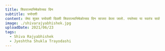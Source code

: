 ```yaml
---
title: शिवराज्याभिषेकोत्सव दिन
subtitle: त्रयोदशी
content: जेष्ठ शुक्ल त्रयोदशी दिवशी शिवराज्याभिषेकोत्सव दिन साजरा केला जातो. रयतेच्या या स्वतंत्र सार्वभौम राज्याला बळकटी देण्याच्या उद्देशाने राजधानी रायगडावर शिवराज्याभिषेक झाला. मराठी संस्कृती विकासासाठी अनेक महत्वाचे निर्णय राज्याभिषेक दिनानिमित्त जाहीर केले. आपल्या स्वतंत्र राज्याची शिवशक (राज्याभिषेक शक) ही नवी कालगणना सुरु केली. आर्थिक व्यवहारासाठी शिवराई व होन अशी मराठी लिपीतील नाणी चलनात आणली. मराठी भाषेतील अनेक महत्वपूर्ण ग्रंथ निर्माण करून घेतले. परकीयांच्या तावडीतून सोडविलेल्या गडकोट किल्ल्यांना पूर्वीची मराठी नावे दिली. एवढ्यावरच न थांबता आपल्या लोक कल्याणकारी स्वतंत्र राज्याचा विचार महाराष्ट्रापुरताच मर्यादित न ठेवता, संपूर्ण भारतात आणि जगभर पोहोचविण्यासाठी राज्याभिषेकानंतर परकीय सत्ताधीशांविरूद्ध मोहिमांचा धडाका सुरु केला.
image: ./shivarajyabhishek.jpg
uploadDate: 2021/06/23
tags:
  - Shiva Rajyabhishek
  - Jyeshtha Shukla Trayodashi
---
```

